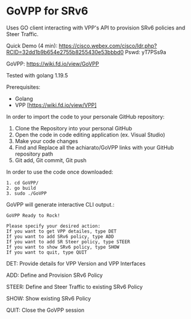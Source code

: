 # GoVPP for SRv6

Uses GO client interacting with VPP's API to provision SRv6 policies and Steer Traffic.

Quick Demo (4 min):
https://cisco.webex.com/cisco/ldr.php?RCID=32dd1b9b654e2755b8255430e53bbbd0
Pswd: yT7PSs9a

GoVPP: https://wiki.fd.io/view/GoVPP

Tested with golang 1.19.5

Prerequisites:
- Golang
- VPP [https://wiki.fd.io/view/VPP]

In order to import the code to your personale GitHub repository:
1. Clone the Repository into your personal GitHub
2. Open the code in code editing application (ex. Visual Studio)
3. Make your code changes
4. Find and Replace all the achiarato/GoVPP links with your GitHub repository path
5. Git add, Git commit, Git push

In order to use the code once downloaded:
```
1. cd GoVPP/
2. go build
3. sudo ./GoVPP 
```

GoVPP will generate interactive CLI output.:
```
GoVPP Ready to Rock!

Please specify your desired action:
If you want to get VPP detailes, type DET
If you want to add SRv6 policy, type ADD
If you want to add SR Steer policy, type STEER
If you want to show SRv6 policy, type SHOW
If you want to quit, type QUIT
```

DET: Provide details for VPP Version and VPP Interfaces

ADD: Define and Provision SRv6 Policy

STEER: Define and Steer Traffic to existing SRv6 Policy

SHOW: Show existing SRv6 Policy

QUIT: Close the GoVPP session
